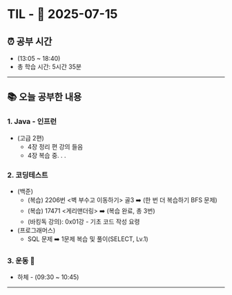 # TIL - 📅 2025-07-15

## ⏰ 공부 시간
- (13:05 ~ 18:40)
- 총 학습 시간: 5시간 35분

---

## 📚 오늘 공부한 내용
### 1. Java - 인프런
- (고급 2편)
  - 4장 정리 편 강의 들음
  - 4장 복습 중. . .

### 2. 코딩테스트
- (백준)
  - (복습) 2206번 <벽 부수고 이동하기> 골3 ➡️ (한 번 더 복습하기 BFS 문제)
  - (복습) 17471 <게리맨더링> ➡️ (복습 완료, 총 3번)
  - (바킹독 강의): 0x01강 - 기초 코드 작성 요령
- (프로그래머스)
  - SQL 문제 ➡️ 1문제 복습 및 풀이(SELECT, Lv.1)

### 3. 운동 👟
- 하체 - (09:30 ~ 10:45)

---
